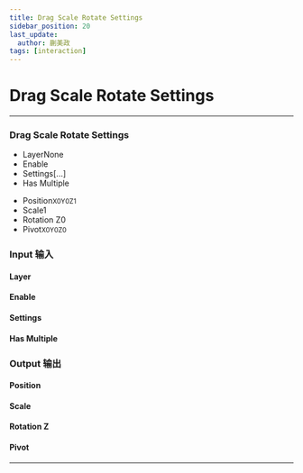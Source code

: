 ```yaml
---
title: Drag Scale Rotate Settings
sidebar_position: 20
last_update:
  author: 蒯美政
tags: [interaction]
---
```


# Drag Scale Rotate Settings

---

<div className="patch-container">
    <div className="patch processor">
        <h3>Drag Scale Rotate Settings</h3>
        <ul className="inputs">
            <li>Layer<span>None</span></li>
            <li>Enable<span className="checkbox-off"></span></li>
            <li>Settings<span>[...]</span></li>
            <li>Has Multiple<span className="checkbox-off"></span></li>
        </ul>
        <ul className="outputs">
            <li>Position<small>X<span>0</span>Y<span>0</span>Z<span>1</span></small></li>
            <li>Scale<span>1</span></li>
            <li>Rotation Z<span>0</span></li>
            <li>Pivot<small>X<span>0</span>Y<span>0</span>Z<span>0</span></small></li>
        </ul>
    </div>
</div>

<div className="port-descriptions">
<div className="inputs">

### Input 输入

#### Layer

#### Enable

#### Settings

#### Has Multiple

</div>
<div className="outputs">

### Output 输出

#### Position

#### Scale

#### Rotation Z

#### Pivot

</div>
</div>

---
